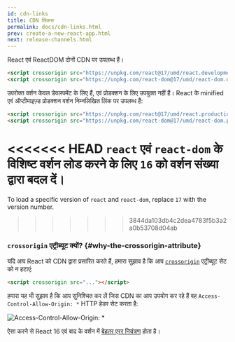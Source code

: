 ```yaml
---
id: cdn-links
title: CDN लिंकस
permalink: docs/cdn-links.html
prev: create-a-new-react-app.html
next: release-channels.html
---
```


React एवं ReactDOM दोनों CDN पर उपलब्ध हैं। 

```html
<script crossorigin src="https://unpkg.com/react@17/umd/react.development.js"></script>
<script crossorigin src="https://unpkg.com/react-dom@17/umd/react-dom.development.js"></script>
```

उपरोक्त वर्शन केवल डेवलपमेंट के लिए हैं, एवं प्रोडक्शन के लिए उपयुक्त नहीं हैं। React के minified एवं ऑप्टीमाइज़्ड प्रोडक्शन वर्शन निम्नलिखित लिंक पर उपलब्ध हैं:

```html
<script crossorigin src="https://unpkg.com/react@17/umd/react.production.min.js"></script>
<script crossorigin src="https://unpkg.com/react-dom@17/umd/react-dom.production.min.js"></script>
```

<<<<<<< HEAD
`react` एवं `react-dom` के विशिष्ट वर्शन लोड करने के लिए `16` को वर्शन संख्या द्वारा बदल दें। 
=======
To load a specific version of `react` and `react-dom`, replace `17` with the version number.
>>>>>>> 3844da103db4c2dea4783f5b3a2a0b53708d04ab

### `crossorigin` एट्रीब्यूट क्यों? {#why-the-crossorigin-attribute}

यदि आप React को CDN द्वारा प्रसारित करते हैं, हमारा सुझाव है कि आप [`crossorigin`](https://developer.mozilla.org/en-US/docs/Web/HTML/CORS_settings_attributes) एट्रीब्यूट सेट को न हटाएं:

```html
<script crossorigin src="..."></script>
```

हमारा यह भी सुझाव है कि आप सुनिश्चित कर लें जिस CDN का आप उपयोग कर रहे हैं वह `Access-Control-Allow-Origin: *` HTTP हेडर सेट करता है:

![Access-Control-Allow-Origin: *](../images/docs/cdn-cors-header.png)

ऐसा करने से React 16 एवं बाद के वर्शन में [बेहतर एरर नियंत्रण](/blog/2017/07/26/error-handling-in-react-16.html) होता है।
